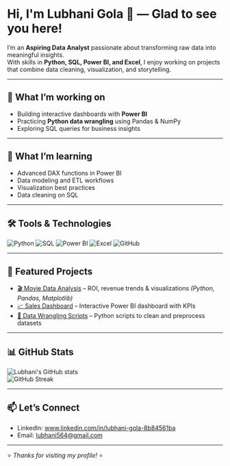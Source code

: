 # Hi, I'm Lubhani Gola 👋 — Glad to see you here!

I’m an **Aspiring Data Analyst** passionate about transforming raw data into meaningful insights.  
With skills in **Python, SQL, Power BI, and Excel**, I enjoy working on projects that combine data cleaning, visualization, and storytelling.  

---

## 🔭 What I’m working on
- Building interactive dashboards with **Power BI**
- Practicing **Python data wrangling** using Pandas & NumPy
- Exploring SQL queries for business insights

---

## 🌱 What I’m learning
- Advanced DAX functions in Power BI
- Data modeling and ETL workflows
- Visualization best practices
- Data cleaning on SQL

---

## 🛠️ Tools & Technologies

![Python](https://img.shields.io/badge/-Python-3670A0?style=flat-square&logo=python&logoColor=white)
![SQL](https://img.shields.io/badge/-SQL-4479A1?style=flat-square&logo=mysql&logoColor=white)
![Power BI](https://img.shields.io/badge/-Power%20BI-F2C811?style=flat-square&logo=power-bi&logoColor=black)
![Excel](https://img.shields.io/badge/-Excel-217346?style=flat-square&logo=microsoft-excel&logoColor=white)
![GitHub](https://img.shields.io/badge/-GitHub-181717?style=flat-square&logo=github&logoColor=white)

---

## 📌 Featured Projects
- [🎬 Movie Data Analysis](https://github.com/lubhanigola/Movie-Data-Analysis) – ROI, revenue trends & visualizations *(Python, Pandas, Matplotlib)*  
- [📈 Sales Dashboard](https://github.com/lubhanigola/Projects/blob/main/Ecommerce%20Sales%20Analysis.pbix) – Interactive Power BI dashboard with KPIs  
- [🧹 Data Wrangling Scripts](https://github.com/lubhanigola/Data-Wrangling) – Python scripts to clean and preprocess datasets  

---

## 📊 GitHub Stats

![Lubhani's GitHub stats](https://github-readme-stats.vercel.app/api?username=lubhanigola&show_icons=true&count_private=true)  
![GitHub Streak](https://github-readme-streak-stats.herokuapp.com/?user=lubhanigola)  

---

## 📫 Let’s Connect
- LinkedIn: www.linkedin.com/in/lubhani-gola-8b84561ba  
- Email: lubhani564@gmail.com  

---

⭐ *Thanks for visiting my profile!* ⭐

